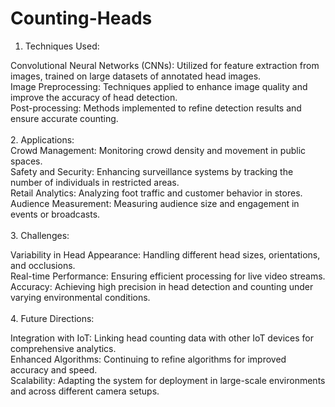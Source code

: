 # Counting-Heads
1. Techniques Used:

Convolutional Neural Networks (CNNs): Utilized for feature extraction from images, trained on large datasets of annotated head images.
<br>
Image Preprocessing: Techniques applied to enhance image quality and improve the accuracy of head detection.
<br>
Post-processing: Methods implemented to refine detection results and ensure accurate counting.
<br>
<br>
2. Applications:
<br>
Crowd Management: Monitoring crowd density and movement in public spaces.
<br>
Safety and Security: Enhancing surveillance systems by tracking the number of individuals in restricted areas.
<br>
Retail Analytics: Analyzing foot traffic and customer behavior in stores.
<br>
Audience Measurement: Measuring audience size and engagement in events or broadcasts.
<br>
<br>
3. Challenges:

Variability in Head Appearance: Handling different head sizes, orientations, and occlusions.
<br>
Real-time Performance: Ensuring efficient processing for live video streams.
<br>
Accuracy: Achieving high precision in head detection and counting under varying environmental conditions.
<br>
<br>
4. Future Directions:

Integration with IoT: Linking head counting data with other IoT devices for comprehensive analytics.
<br>
Enhanced Algorithms: Continuing to refine algorithms for improved accuracy and speed.
<br>
Scalability: Adapting the system for deployment in large-scale environments and across different camera setups.
